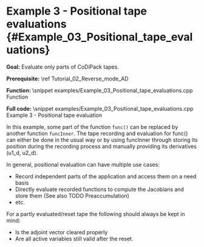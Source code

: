 Example 3 - Positional tape evaluations {#Example_03_Positional_tape_evaluations}
=======

**Goal:** Evaluate only parts of CoDiPack tapes.

**Prerequisite:** \ref Tutorial_02_Reverse_mode_AD

**Function:**
\snippet examples/Example_03_Positional_tape_evaluations.cpp Function

**Full code:**
\snippet examples/Example_03_Positional_tape_evaluations.cpp Example 3 - Positional tape evaluation

In this example, some part of the function `func()` can be replaced by another function `funcInner`. The tape recording
and evaluation for func() can either be done in the usual way or by using funcInner through storing its position during
the recording process and manually providing its derivatives (u1_d, u2_d).

In general, positional evaluation can have multiple use cases:
 - Record independent parts of the application and access them on a need basis
 - Directly evaluate recorded functions to compute the Jacobians and store them (See also TODO Preaccumulation)
 - etc.

For a partly evaluated/reset tape the following should always be kept in mind:
 - Is the adjoint vector cleared properly
 - Are all active variables still valid after the reset.
